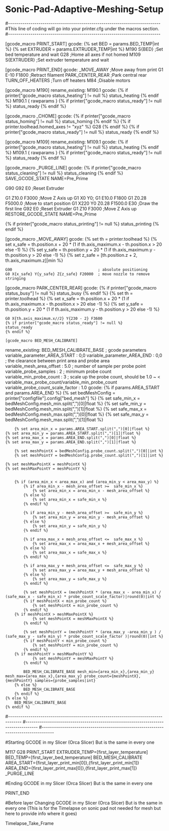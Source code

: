 # Sonic-Pad-Adaptive-Meshing-Setup
#---------------------------------------------------------------------------
#This line of coding will go into your printer.cfg under the macros section.
#---------------------------------------------------------------------------



[gcode_macro PRINT_START]
gcode:
  {% set BED = params.BED_TEMP|int %}
  {% set EXTRUDER = params.EXTRUDER_TEMP|int %}
  M190 S{BED}  ;Set bed temperature and wait
  G28  ;Home all axes if not homed
  M109 S{EXTRUDER}  ;Set extruder temperature and wait


[gcode_macro PRINT_END]
gcode:
  _MOVE_AWAY  ;Move away from print
  G1 E-10 F1800  ;Retract filament
  PARK_CENTER_REAR  ;Park central rear
  TURN_OFF_HEATERS  ;Turn off heaters
  M84  ;Disable motors


[gcode_macro M190]
rename_existing: M190.1
gcode:
  {% if printer["gcode_macro status_heating"] != null %}
    status_heating
  {% endif %}
    M190.1 { rawparams }
  {% if printer["gcode_macro status_ready"] != null %}
    status_ready
  {% endif %}


[gcode_macro _CHOME]
gcode:
  {% if printer["gcode_macro status_homing"] != null %}
    status_homing
  {% endif %}
  {% if printer.toolhead.homed_axes != "xyz" %}
  G28
  {% endif %}
  {% if printer["gcode_macro status_ready"] != null %}
    status_ready
  {% endif %}

[gcode_macro M109]
rename_existing: M109.1
gcode:
  {% if printer["gcode_macro status_heating"] != null %}
    status_heating
  {% endif %}
    M109.1 { rawparams }
  {% if printer["gcode_macro status_ready"] != null %}
    status_ready
  {% endif %}


[gcode_macro _PURGE_LINE]
gcode:
  {% if printer["gcode_macro status_cleaning"] != null %}
    status_cleaning
  {% endif %}
  SAVE_GCODE_STATE NAME=Pre_Prime
        
  G90
  G92 E0 ;Reset Extruder

  G1 Z10.0 F3000 ;Move Z Axis up
  G1 X0 Y0;
  G1 E10.0 F1800
  G1 Z0.28 F5000.0 ;Move to start position
  G1 X220 Y0 Z0.28 F1500.0 E30 ;Draw the first line
  G92 E0 ;Reset Extruder
  G1 Z10 F3000 ;Move Z Axis up
  RESTORE_GCODE_STATE NAME=Pre_Prime

  {% if printer["gcode_macro status_printing"] != null %}
    status_printing
  {% endif %}


[gcode_macro _MOVE_AWAY]
gcode:
    {% set th = printer.toolhead %}
    {% set x_safe = th.position.x + 20 * (1 if th.axis_maximum.x - th.position.x > 20 else -1) %}
    {% set y_safe = th.position.y + 20 * (1 if th.axis_maximum.y - th.position.y > 20 else -1) %}
    {% set z_safe = [th.position.z + 2, th.axis_maximum.z]|min %}
      
    G90                                      ; absolute positioning
    G0 X{x_safe} Y{y_safe} Z{z_safe} F20000  ; move nozzle to remove stringing


[gcode_macro PARK_CENTER_REAR]
gcode:
    {% if printer["gcode_macro status_busy"] != null %}
      status_busy
    {% endif %}
    {% set th = printer.toolhead %}
    {% set x_safe = th.position.x + 20 * (1 if th.axis_maximum.x - th.position.x > 20 else -1) %}
    {% set y_safe = th.position.y + 20 * (1 if th.axis_maximum.y - th.position.y > 20 else -1) %}

    G0 X{th.axis_maximum.x//2} Y{230 - 2} F3600  
    {% if printer["gcode_macro status_ready"] != null %}
    status_ready
    {% endif %}
    
    [gcode_macro BED_MESH_CALIBRATE]
rename_existing: BED_MESH_CALIBRATE_BASE
; gcode parameters
variable_parameter_AREA_START : 0,0
variable_parameter_AREA_END : 0,0
; the clearance between print area and probe area 
variable_mesh_area_offset : 5.0
; number of sample per probe point
variable_probe_samples : 2
; minimum probe count
variable_min_probe_count : 3
; scale up the probe count, should be 1.0 ~ < variable_max_probe_count/variable_min_probe_count
variable_probe_count_scale_factor : 1.0
gcode:
    {% if params.AREA_START and params.AREA_END %}
        {% set bedMeshConfig = printer["configfile"].config["bed_mesh"] %}
        {% set safe_min_x = bedMeshConfig.mesh_min.split(",")[0]|float %}
        {% set safe_min_y = bedMeshConfig.mesh_min.split(",")[1]|float %}
        {% set safe_max_x = bedMeshConfig.mesh_max.split(",")[0]|float %}
        {% set safe_max_y = bedMeshConfig.mesh_max.split(",")[1]|float %}

        {% set area_min_x = params.AREA_START.split(",")[0]|float %}
	{% set area_min_y = params.AREA_START.split(",")[1]|float %}
	{% set area_max_x = params.AREA_END.split(",")[0]|float %}
	{% set area_max_y = params.AREA_END.split(",")[1]|float %}

        {% set meshPointX = bedMeshConfig.probe_count.split(",")[0]|int %}
        {% set meshPointY = bedMeshConfig.probe_count.split(",")[1]|int %}
	
	{% set meshMaxPointX = meshPointX %}
	{% set meshMaxPointY = meshPointY %}


        {% if (area_min_x < area_max_x) and (area_min_y < area_max_y) %}
            {% if area_min_x - mesh_area_offset >=  safe_min_x %}
                {% set area_min_x = area_min_x - mesh_area_offset %}
            {% else %}
                {% set area_min_x = safe_min_x %}
            {% endif %}

            {% if area_min_y - mesh_area_offset >=  safe_min_y %}
                {% set area_min_y = area_min_y - mesh_area_offset %}
            {% else %}
                {% set area_min_y = safe_min_y %}
            {% endif %}

            {% if area_max_x + mesh_area_offset <=  safe_max_x %}
                {% set area_max_x = area_max_x + mesh_area_offset %}
            {% else %}
                {% set area_max_x = safe_max_x %}
            {% endif %}

            {% if area_max_y + mesh_area_offset <=  safe_max_y %}
                {% set area_max_y = area_max_y + mesh_area_offset %}
            {% else %}
                {% set area_max_y = safe_max_y %}
            {% endif %}

            {% set meshPointX = (meshPointX * (area_max_x - area_min_x) / (safe_max_x - safe_min_x) * probe_count_scale_factor)|round(0)|int %}
            {% if meshPointX < min_probe_count %}
                {% set meshPointX = min_probe_count %}
            {% endif %}
	    {% if meshPointX > meshMaxPointX %}
                {% set meshPointX = meshMaxPointX %}
            {% endif %}

            {% set meshPointY = (meshPointY * (area_max_y -area_min_y ) / (safe_max_y - safe_min_y) * probe_count_scale_factor )|round(0)|int %}
            {% if meshPointY < min_probe_count %}
                {% set meshPointY = min_probe_count %}
            {% endif %}
	    {% if meshPointY > meshMaxPointY %}
                {% set meshPointY = meshMaxPointY %}
            {% endif %}

            BED_MESH_CALIBRATE_BASE mesh_min={area_min_x},{area_min_y} mesh_max={area_max_x},{area_max_y} probe_count={meshPointX},{meshPointY} samples={probe_samples|int}
        {% else %}
            BED_MESH_CALIBRATE_BASE
        {% endif %}
    {% else %}
        BED_MESH_CALIBRATE_BASE
    {% endif %}
    
 #------------------------------------------------------------------------------------
 #------------------------------------------------------------------------------------
 #------------------------------------------------------------------------------------
 
#Starting GCODE in my Slicer (Orca Slicer) But is the same in every one 
 
M117
G28
PRINT_START EXTRUDER_TEMP=[first_layer_temperature] BED_TEMP=[first_layer_bed_temperature]
BED_MESH_CALIBRATE AREA_START={first_layer_print_min[0]},{first_layer_print_min[1]} AREA_END={first_layer_print_max[0]},{first_layer_print_max[1]}
_PURGE_LINE
 
 
 #Ending GCODE in my Slicer (Orca Slicer) But is the same in every one
 
 PRINT_END
 
 
#Before layer Changing GCODE in my Slicer (Orca Slicer) But is the same in every one (This is for the Timelapse on sonic pad not needed for mesh but here to provide info where it goes)
 
 Timelapse_Take_Frame
 
 
 
 
 
 
 
 
    
    
